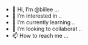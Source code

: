 - 👋 Hi, I’m @biilee ...
- 👀 I’m interested in ..
- 🌱 I’m currently learning ..
- 💞️ I’m looking to collaborat ..
- 📫 How to reach me ...

<!---
biilee/biilee is a ✨ special ✨ repository because its `README.md` (this file) appears on your GitHub profile.
You can click the Preview link to take a look at your changes.
--->
